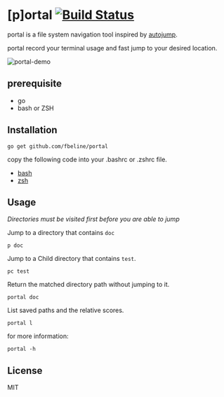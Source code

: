 # [p]ortal [![Build Status](https://travis-ci.org/fbeline/portal.svg?branch=master)](https://travis-ci.org/fbeline/portal)

portal is a file system navigation tool inspired by [autojump](https://github.com/wting/autojump).

portal record your terminal usage and fast jump to your desired location.

![portal-demo](https://user-images.githubusercontent.com/5730881/36635707-9abe098e-1998-11e8-970c-983e22e3289d.gif)

## prerequisite

- go
- bash or ZSH

## Installation

```
go get github.com/fbeline/portal
```
copy the following code into your .bashrc or .zshrc file.

- [bash](portal.sh)
- [zsh](portal.zsh)

## Usage

*Directories must be visited first before you are able to jump*

Jump to a directory that contains `doc`

```
p doc
```

Jump to a Child directory that contains `test`.

```
pc test
```

Return the matched directory path without jumping to it.

```
portal doc
```

List saved paths and the relative scores.

```
portal l
```

for more information:

```
portal -h
```

## License
MIT

